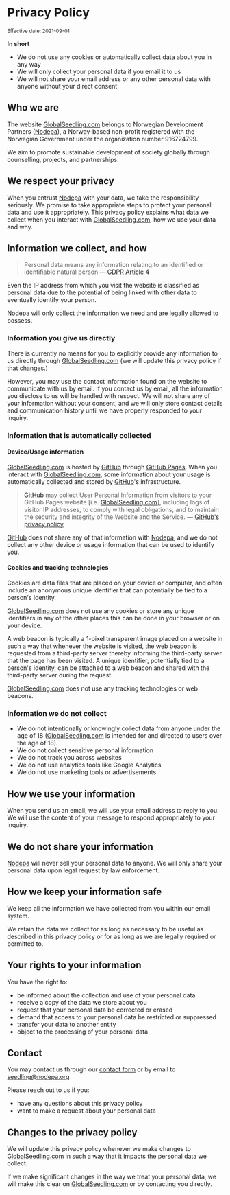 ---
---

# Privacy Policy

<sup>Effective date: 2021-09-01</sup>

**In short**

- We do not use any cookies or automatically collect data about you in any way
- We will only collect your personal data if you email it to us
- We will not share your email address or any other personal data
  with anyone without your direct consent

## Who we are

The website [GlobalSeedling.com](https://globalseedling.com)
belongs to Norwegian Development Partners ([Nodepa](https://nodepa.org)),
a Norway-based non-profit registered with the Norwegian Government
under the organization number 916724799.

We aim to promote sustainable development of society globally
through counselling, projects, and partnerships.


## We respect your privacy

When you entrust [Nodepa](https://nodepa.org) with your data,
we take the responsibility seriously.
We promise to take appropriate steps to protect your personal data
and use it appropriately.
This privacy policy explains what data we collect
when you interact with [GlobalSeedling.com](https://globalseedling.com),
how we use your data and why.

## Information we collect, and how


> Personal data means any information relating to
  an identified or identifiable natural person
  &mdash; [GDPR Article 4](https://eur-lex.europa.eu/legal-content/EN/TXT/HTML/?uri=CELEX:32016R0679&from=EN#d1e1489-1-1)

Even the IP address from which you visit the website
is classified as personal data
due to the potential of being linked with other data
to eventually identify your person.

[Nodepa](https://nodepa.org) will only collect the information we need
and are legally allowed to possess.

### Information you give us directly

There is currently no means for you to explicitly provide any information to us
directly through [GlobalSeedling.com](https://globalseedling.com)
(we will update this privacy policy if that changes.)

However, you may use the contact information found on the website
to communicate with us by email.
If you contact us by email,
all the information you disclose to us will be handled with respect.
We will not share any of your information without your consent,
and we will only store contact details and communication history
until we have properly responded to your inquiry.

### Information that is automatically collected

#### Device/Usage information

[GlobalSeedling.com](https://globalseedling.com) is hosted by
[GitHub](https://github.com) through [GitHub Pages](https://pages.github.com).
When you interact with [GlobalSeedling.com](https://globalseedling.com),
some information about your usage is automatically collected
and stored by [GitHub](https://github.com)'s infrastructure.


> [GitHub](https://github.com) may collect User Personal Information
  from visitors to your GitHub Pages website
  [i.e. [GlobalSeedling.com](https://globalseedling.com)],
  including logs of visitor IP addresses,
  to comply with legal obligations,
  and to maintain the security and integrity
  of the Website and the Service.
  &mdash; [GitHub's privacy policy](
  https://docs.github.com/en/github/site-policy/github-privacy-statement#github-pages)

[GitHub](https://github.com) does not share
any of that information with [Nodepa](https://nodepa.org),
and we do not collect any other device or usage information
that can be used to identify you.

#### Cookies and tracking technologies

Cookies are data files that are placed on your device or computer,
and often include an anonymous unique identifier
that can potentially be tied to a person's identity.

[GlobalSeedling.com](https://globalseedling.com)
does not use any cookies
or store any unique identifiers in any of the other places this can be done
in your browser or on your device.

A web beacon is typically a 1-pixel transparent image
placed on a website in such a way that whenever the website is visited,
the web beacon is requested from a third-party server
thereby informing the third-party server that the page has been visited.
A unique identifier, potentially tied to a person's identity,
can be attached to a web beacon
and shared with the third-party server during the request.

[GlobalSeedling.com](https://globalseedling.com)
does not use any tracking technologies or web beacons.

### Information we do not collect

- We do not intentionally or knowingly
  collect data from anyone under the age of 18
  ([GlobalSeedling.com](https://globalseedling.com)
  is intended for and directed to users over the age of 18).
- We do not collect sensitive personal information
- We do not track you across websites
- We do not use analytics tools like Google Analytics
- We do not use marketing tools or advertisements

## How we use your information

When you send us an email,
we will use your email address to reply to you.
We will use the content of your message
to respond appropriately to your inquiry.

## We do not share your information

[Nodepa](https://nodepa.org) will never sell your personal data to anyone.
We will only share your personal data upon legal request by law enforcement.

## How we keep your information safe

We keep all the information we have collected from you
within our email system.

We retain the data we collect for as long as necessary
to be useful as described in this privacy policy
or for as long as we are legally required or permitted to.

## Your rights to your information

You have the right to:

- be informed about the collection and use of your personal data
- receive a copy of the data we store about you
- request that your personal data be corrected or erased
- demand that access to your personal data be restricted or suppressed
- transfer your data to another entity
- object to the processing of your personal data

## Contact

You may contact us through our [contact form](https://nodepa.org/contact)
or by email to seedling@nodepa.org

Please reach out to us if you:

- have any questions about this privacy policy
- want to make a request about your personal data

## Changes to the privacy policy

We will update this privacy policy
whenever we make changes to [GlobalSeedling.com](https://globalseedling.com)
in such a way that it impacts the personal data we collect.

If we make significant changes in the way we treat your personal data,
we will make this clear on [GlobalSeedling.com](https://globalseedling.com)
or by contacting you directly.
